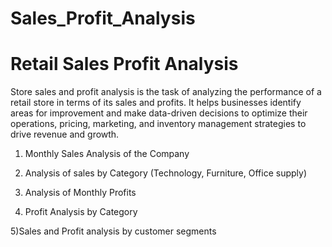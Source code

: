 # Sales_Profit_Analysis
# Retail Sales Profit Analysis
Store sales and profit analysis is the task of analyzing the performance of a retail store in terms of its sales and profits. It helps businesses identify areas for improvement and make data-driven decisions to optimize their operations, pricing, marketing, and inventory management strategies to drive revenue and growth.

1) Monthly Sales Analysis of the Company

2) Analysis of sales by Category (Technology, Furniture, Office supply)

3) Analysis of Monthly Profits

4) Profit Analysis by Category

5)Sales and Profit analysis by customer segments
